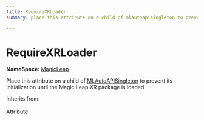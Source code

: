 ```yaml
---
title: RequireXRLoader
summary: place this attribute on a child of mlautoapisingleton to prevent its initialization until the magic leap xr package is loaded. 

---
```


# RequireXRLoader



**NameSpace:** 
[MagicLeap](/unity-api/api/UnityEngine.XR.MagicLeap/UnityEngine.XR.MagicLeap.md) 


Place this attribute on a child of [MLAutoAPISingleton](/unity-api/api/UnityEngine.XR.MagicLeap/UnityEngine.XR.MagicLeap.MLAutoAPISingleton.md) to prevent its initialization until the Magic Leap XR package is loaded.   


Inherits from: <br></br>Attribute




